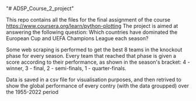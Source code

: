 "# ADSP_Course_2_project" 

This repo contains all the files for the final assignment of the course https://www.coursera.org/learn/python-plotting
The project is aimed at answering the following question:
Which countries have dominated the European Cup and UEFA Champions League each season?

Some web scraping is performed to get the best 8 teams in the knockout phase for every season.
Every team that reached that phase is given a score according to their performance, as shown in the season's bracket:
4 - winner, 3 - final, 2 - semi-finals, 1 - quarter-finals.

Data is saved in a csv file for visualisation purposes, and then retrived to show the global performance of every contry (with the data groupped) over the 1955-2022 period
